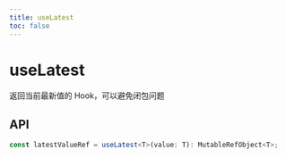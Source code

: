 ```yaml
---
title: useLatest
toc: false
---
```


# useLatest

返回当前最新值的 Hook，可以避免闭包问题

<code src="./demo.tsx"></code>

## API

```typescript
const latestValueRef = useLatest<T>(value: T): MutableRefObject<T>;
```

